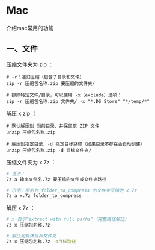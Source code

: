 # Mac

介绍mac常用的功能

## 一、文件

压缩文件夹为 zip ：

````shell
# -r：递归压缩（包含子目录和文件）
zip -r 压缩包名称.zip 要压缩的文件夹/

# 排除特定文件/目录，可以使用 -x（exclude）选项：
zip -r 压缩包名称.zip 文件夹/ -x "*.DS_Store" "*/temp/*"
````

解压 x.zip ：

````shell
# 默认解压到 当前目录，并保留原 ZIP 文件
unzip 压缩包名称.zip

# 解压到指定目录，-d 指定目标路径（如果目录不存在会自动创建）
unzip 压缩包名称.zip -d 目标文件夹/

````

压缩文件夹为 x.7z ：

````bash
# 语法：
7z a 输出文件名.7z 要压缩的文件或文件夹路径

# 示例：将名为 folder_to_compress 的文件夹压缩为 x.7z
7z a x.7z folder_to_compress
````

解压 x.7z ：

````bash
# x 表示“extract with full paths”（完整路径解压）
7z x 压缩包名称.7z

# 解压到具体目标文件夹
7z x 压缩包名称.7z -o目标路径
````